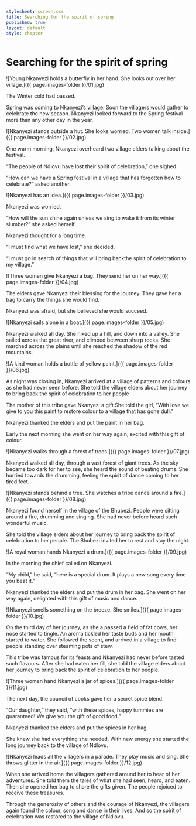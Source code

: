 ```yaml
---
stylesheet: screen.css
title: Searching for the spirit of spring
published: true
layout: default
style: chapter
---
```


# Searching for the spirit of spring

![Young Nkanyezi holds a butterfly in her hand. She looks out over her village.]({{ page.images-folder }}/01.jpg)

The Winter cold had passed.

Spring was coming to Nkanyezi’s village. Soon the villagers would gather to celebrate the new season. Nkanyezi looked forward to the Spring festival more than any other day in the year.

![Nkanyezi stands outside a hut. She looks worried. Two women talk inside.]({{ page.images-folder }}/02.jpg)

One warm morning, Nkanyezi overheard two village elders talking about the festival.

“The people of Ndlovu have lost their spirit of celebration,” one sighed.

“How can we have a Spring festival in a village that has forgotten how to celebrate?” asked another.

![Nkanyezi has an idea.]({{ page.images-folder }}/03.jpg)

Nkanyezi was worried. 

“How will the sun shine again unless we sing to wake it from its winter slumber?” she asked herself. 

Nkanyezi thought for a long time. 

“I must find what we have lost,” she decided. 

“I must go in search of things that will bring backthe spirit of celebration to my village.”

![Three women give Nkanyezi a bag. They send her on her way.]({{ page.images-folder }}/04.jpg)

The elders gave Nkanyezi their blessing for the journey. They gave her a bag to carry the things she would find.

Nkanyezi was afraid, but she believed she would succeed.


![Nkanyezi sails alone in a boat.]({{ page.images-folder }}/05.jpg)

Nkanyezi walked all day. She hiked up a hill, and down into a valley. She sailed across the great river, and climbed between sharp rocks. She marched across the plains until she reached the shadow of the red mountains.


![A kind woman holds a bottle of yellow paint.]({{ page.images-folder }}/06.jpg)

As night was closing in, Nkanyezi arrived at a village of patterns and colours as she had never seen before. She told the village elders about her journey to bring back the spirit of celebration to her people

The mother of this tribe gave Nkanyezi a gift.She told the girl, “With love we give to you this paint to restore colour to a village that has gone dull.” 

Nkanyezi thanked the elders and put the paint in her bag.

Early the next morning she went on her way again, excited with this gift of colour.

![Nkanyezi walks through a forest of trees.]({{ page.images-folder }}/07.jpg)

Nkanyezi walked all day, through a vast forest of giant trees. As the sky became too dark for her to see, she heard the sound of beating drums. She hurried towards the drumming, feeling the spirit of dance coming to her tired feet.

![Nkanyezi stands behind a tree. She watches a tribe dance around a fire.]({{ page.images-folder }}/08.jpg)

Nkanyezi found herself in the village of the Bhubezi. People were sitting around a fire, drumming and singing. She had never before heard such wonderful music. 

She told the village elders about her journey to bring back the spirit of celebration to her people. The Bhubezi invited her to rest and stay the night.

![A royal woman hands Nkanyezi a drum.]({{ page.images-folder }}/09.jpg)

In the morning the chief called on Nkanyezi. 

“My child,” he said, “here is a special drum. It plays a new song every time you beat it.”

Nkanyezi thanked the elders and put the drum in her bag. She went on her way again, delighted with this gift of music and dance.

![Nkanyezi smells something on the breeze. She smiles.]({{ page.images-folder }}/10.jpg)

On the third day of her journey, as she a passed a field of fat cows, her nose started to tingle. An aroma tickled her taste buds and her mouth started to water. She followed the scent, and arrived in a village to find people standing over steaming pots of stew. 

This tribe was famous for its feasts and Nkanyezi had never before tasted such flavours. After she had eaten her fill, she told the village elders about her journey to bring back the spirit of celebration to her people.

![Three women hand Nkanyezi a jar of spices.]({{ page.images-folder }}/11.jpg)

The next day, the council of cooks gave her a secret spice blend.

“Our daughter,” they said, “with these spices, happy tummies are guaranteed! We give you the gift of good food.”

Nkanyezi thanked the elders and put the spices in her bag. 

She knew she had everything she needed. With new energy she started the long journey back to the village of Ndlovu.

![Nkanyezi leads all the villagers in a parade. They play music and sing. She throws glitter in the air.]({{ page.images-folder }}/12.jpg)

When she arrived home the villagers gathered around her to hear of her adventures. She told them the tales of what she had seen, heard, and eaten. Then she opened her bag to share the gifts given. The people rejoiced to receive these treasures.

Through the generosity of others and the courage of Nkanyezi, the villagers again found the colour, song and dance in their lives. And so the spirit of celebration was restored to the village of Ndlovu.
